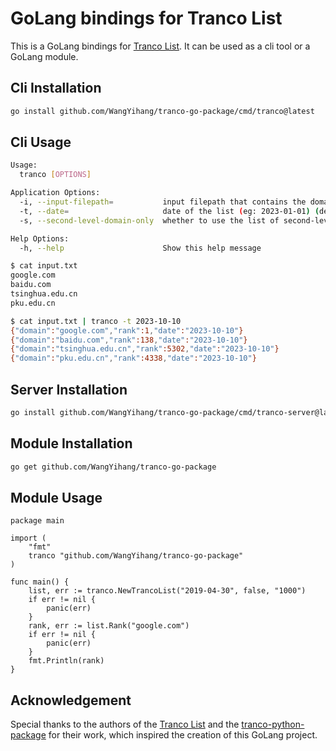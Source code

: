 # GoLang bindings for Tranco List

This is a GoLang bindings for [Tranco List](https://tranco-list.eu/). It can be used as a cli tool or a GoLang module.

## Cli Installation

```bash
go install github.com/WangYihang/tranco-go-package/cmd/tranco@latest
```

## Cli Usage

```bash
Usage:
  tranco [OPTIONS]

Application Options:
  -i, --input-filepath=           input filepath that contains the domains to be queried (default: -)
  -t, --date=                     date of the list (eg: 2023-01-01) (default: 2020-01-01)
  -s, --second-level-domain-only  whether to use the list of second-level domains (default: false)

Help Options:
  -h, --help                      Show this help message
```

```bash
$ cat input.txt                                                    
google.com
baidu.com
tsinghua.edu.cn
pku.edu.cn

$ cat input.txt | tranco -t 2023-10-10
{"domain":"google.com","rank":1,"date":"2023-10-10"}
{"domain":"baidu.com","rank":138,"date":"2023-10-10"}
{"domain":"tsinghua.edu.cn","rank":5302,"date":"2023-10-10"}
{"domain":"pku.edu.cn","rank":4338,"date":"2023-10-10"}
```

## Server Installation

```bash
go install github.com/WangYihang/tranco-go-package/cmd/tranco-server@latest
```

## Module Installation

```bash
go get github.com/WangYihang/tranco-go-package
```

## Module Usage

```golang
package main

import (
	"fmt"
	tranco "github.com/WangYihang/tranco-go-package"
)

func main() {
	list, err := tranco.NewTrancoList("2019-04-30", false, "1000")
	if err != nil {
		panic(err)
	}
	rank, err := list.Rank("google.com")
	if err != nil {
		panic(err)
	}
	fmt.Println(rank)
}
```

## Acknowledgement

Special thanks to the authors of the [Tranco List](https://tranco-list.eu/) and the [tranco-python-package](https://github.com/DistriNet/tranco-python-package) for their work, which inspired the creation of this GoLang project.